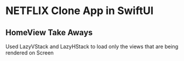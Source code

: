 # NETFLIX Clone App in SwiftUI

## HomeView Take Aways

Used LazyVStack and LazyHStack to load only the views that are being rendered on Screen
